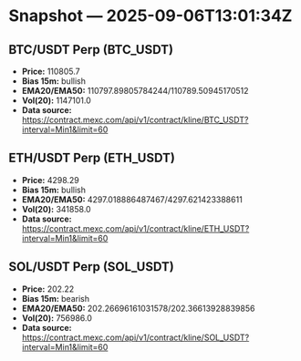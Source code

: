 # Snapshot — 2025-09-06T13:01:34Z

## BTC/USDT Perp (BTC_USDT)
- **Price:** 110805.7
- **Bias 15m:** bullish
- **EMA20/EMA50:** 110797.89805784244/110789.50945170512
- **Vol(20):** 1147101.0
- **Data source:** https://contract.mexc.com/api/v1/contract/kline/BTC_USDT?interval=Min1&limit=60

## ETH/USDT Perp (ETH_USDT)
- **Price:** 4298.29
- **Bias 15m:** bullish
- **EMA20/EMA50:** 4297.018886487467/4297.621423388611
- **Vol(20):** 341858.0
- **Data source:** https://contract.mexc.com/api/v1/contract/kline/ETH_USDT?interval=Min1&limit=60

## SOL/USDT Perp (SOL_USDT)
- **Price:** 202.22
- **Bias 15m:** bearish
- **EMA20/EMA50:** 202.26696161031578/202.36613928839856
- **Vol(20):** 756986.0
- **Data source:** https://contract.mexc.com/api/v1/contract/kline/SOL_USDT?interval=Min1&limit=60
